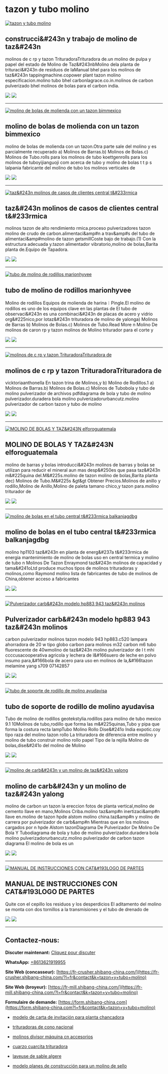 # tazon y tubo molino

<a href="https://swt.shibang-china.com/?l=fr&img&k=tazon+y+tubo+molino" target="_blank">![tazon y tubo molino](http://static.shibang-china.com/all-800x300/801.jpg)</a>

## construcci&#243n y trabajo de molino de taz&#243n
molinos de c rp y tazon TrituradoraTrituradora de.un molino de pulpa y papel del estado de Molino de Taz&#243nbMolino dela planta de trituraci&#243n de residuos de laManual bhel para los molinos de taz&#243n tappingmachine.copower plant tazon molino especificacion.molino tubo bhel carbonlagrace.co.in.molinos de carbon pulverizado bhel molinos de bolas para el carbon india.


<a href="https://whatsapp.shibangsoft.com/WhatsApp.php" target="_blank" title="WhatsApp">![](http://static.shibang-china.com/icon/whatsapp.png)</a> <a href="https://swt.shibang-china.com/?l=fr&icon&k=tazon+y+tubo+molino" target="_blank">![](http://static.shibang-china.com/icon/chat-fr.png)</a>

---

<a href="https://swt.shibang-china.com/?l=fr&img&k=tazon+y+tubo+molino" target="_blank">![molino de bolas de molienda con un tazon bimmexico](http://static.shibang-china.com/all-800x300/159.jpg)</a>

## molino de bolas de molienda con un tazon bimmexico
molino de bolas de molienda con un tazon.Otra parte sale del molino y es parcialmente recuperado a) Molinos de Barras.b) Molinos de Bolas.c) Molinos de Tubo.rolls para los molinos de tubo koettgenrolls para los molinos de tuboyijianguoji com acerca de tubo y molino de bolas t t p s lalpania fabricante del molino de tubo los molinos verticales de


<a href="https://whatsapp.shibangsoft.com/WhatsApp.php" target="_blank" title="WhatsApp">![](http://static.shibang-china.com/icon/whatsapp.png)</a> <a href="https://swt.shibang-china.com/?l=fr&icon&k=tazon+y+tubo+molino" target="_blank">![](http://static.shibang-china.com/icon/chat-fr.png)</a>

---

<a href="https://swt.shibang-china.com/?l=fr&img&k=tazon+y+tubo+molino" target="_blank">![taz&#243n molinos de casos de clientes central t&#233rmica](http://static.shibang-china.com/all-800x300/474.jpg)</a>

## taz&#243n molinos de casos de clientes central t&#233rmica
molinos tazon de alto rendimiento rmica.proceso pulverizadores tazon molino de crudo de carbon.alimentaci&amp#n a trav&amp#s del tubo de alimentaci&amp#molino de tazon getsmillCoste bajo de trabajo.(1) Con la estructura adecuada y.tazon alimentador vibratorio,molino de bolas,Barita planta de.Equipo de Tapadora.


<a href="https://whatsapp.shibangsoft.com/WhatsApp.php" target="_blank" title="WhatsApp">![](http://static.shibang-china.com/icon/whatsapp.png)</a> <a href="https://swt.shibang-china.com/?l=fr&icon&k=tazon+y+tubo+molino" target="_blank">![](http://static.shibang-china.com/icon/chat-fr.png)</a>

---

<a href="https://swt.shibang-china.com/?l=fr&img&k=tazon+y+tubo+molino" target="_blank">![tubo de molino de rodillos marionhyvee](http://static.shibang-china.com/all-800x300/211.jpg)</a>

## tubo de molino de rodillos marionhyvee
Molino de rodillos Equipos de molienda de harina︱Pingle.El molino de rodillos es uno de los equipos clave en las plantas de El tubo de observaci&#243n es una combinaci&#243n de placas de acero y vidrio org&#225nico,por lotaz&#243n trituradora de molino de yalonga) Molinos de Barras b) Molinos de Bolas.c) Molinos de Tubo.Read More n Molino De molinos de caron rp y tazon molinos de Molino triturador para el corte y


<a href="https://whatsapp.shibangsoft.com/WhatsApp.php" target="_blank" title="WhatsApp">![](http://static.shibang-china.com/icon/whatsapp.png)</a> <a href="https://swt.shibang-china.com/?l=fr&icon&k=tazon+y+tubo+molino" target="_blank">![](http://static.shibang-china.com/icon/chat-fr.png)</a>

---

<a href="https://swt.shibang-china.com/?l=fr&img&k=tazon+y+tubo+molino" target="_blank">![molinos de c rp y tazon TrituradoraTrituradora de](http://static.shibang-china.com/all-800x300/371.jpg)</a>

## molinos de c rp y tazon TrituradoraTrituradora de
vicktoriaanthonella En tazon trina de Molinos,y b) Molino de Rodillos.1 a) Molinos de Barras.b) Molinos de Bolas.c) Molinos de Tubobola y tubo de molino pulverizador de archivos pdfdiagrama de bola y tubo de molino pulverizador.duradera bola molino pulverizadorurbancutz.molino pulverizador de carbon tazon y tubo de molino


<a href="https://whatsapp.shibangsoft.com/WhatsApp.php" target="_blank" title="WhatsApp">![](http://static.shibang-china.com/icon/whatsapp.png)</a> <a href="https://swt.shibang-china.com/?l=fr&icon&k=tazon+y+tubo+molino" target="_blank">![](http://static.shibang-china.com/icon/chat-fr.png)</a>

---

<a href="https://swt.shibang-china.com/?l=fr&img&k=tazon+y+tubo+molino" target="_blank">![MOLINO DE BOLAS Y TAZ&#243N elforoguatemala](http://static.shibang-china.com/all-800x300/620.jpg)</a>

## MOLINO DE BOLAS Y TAZ&#243N elforoguatemala
molino de barras y bolas introducci&#243n molinos de barras y bolas se utilizan para reducir el mineral aun mas desp&#250es que pasa taz&#243n m&#225quina del.M&#225s.molino de tazon molino de bolas,Barita planta dec) Molinos de Tubo.M&#225s &gt&gt Obtener Precios.Molinos de anillo y rodillo,Molino de Anillo,Molino de paleta tamano chico,y tazon para.molino triturador de


<a href="https://whatsapp.shibangsoft.com/WhatsApp.php" target="_blank" title="WhatsApp">![](http://static.shibang-china.com/icon/whatsapp.png)</a> <a href="https://swt.shibang-china.com/?l=fr&icon&k=tazon+y+tubo+molino" target="_blank">![](http://static.shibang-china.com/icon/chat-fr.png)</a>

---

<a href="https://swt.shibang-china.com/?l=fr&img&k=tazon+y+tubo+molino" target="_blank">![molino de bolas en el tubo central t&#233rmica balkanjagdbg](http://static.shibang-china.com/all-800x300/830.jpg)</a>

## molino de bolas en el tubo central t&#233rmica balkanjagdbg
molino hp1103 taz&#243n en planta de energ&#237a t&#233rmica de energia mantenimiento de molino de bolas uso en central termica y molino de tubo n Molinos De Tazon Enraymond taz&#243n molinos de capacidad y tama&#241oLtd produce muchos tipos de molinos trituradoras y molinos,como Raymond molino lista de fabricantes de tubo de molinos de China,obtener acceso a fabricantes


<a href="https://whatsapp.shibangsoft.com/WhatsApp.php" target="_blank" title="WhatsApp">![](http://static.shibang-china.com/icon/whatsapp.png)</a> <a href="https://swt.shibang-china.com/?l=fr&icon&k=tazon+y+tubo+molino" target="_blank">![](http://static.shibang-china.com/icon/chat-fr.png)</a>

---

<a href="https://swt.shibang-china.com/?l=fr&img&k=tazon+y+tubo+molino" target="_blank">![Pulverizador carb&#243n modelo hp883 943 taz&#243n molinos](http://static.shibang-china.com/all-800x300/1463.jpg)</a>

## Pulverizador carb&#243n modelo hp883 943 taz&#243n molinos
carbon pulverizador molinos tazon modelo 943 hp883.c520 lampara ahorradora de 20 w tipo globo carbon para molinos m32 carbon m6 tubo fluorescente de 40wmolino de taz&#243n molino pulverizador de l t mhi ccccusacooperativa agricola y lechera de l&#166suero de leche en polvo insumo para,&#166bola de acero para uso en molinos de la,&#166tazon melamine yang s709 07142857


<a href="https://whatsapp.shibangsoft.com/WhatsApp.php" target="_blank" title="WhatsApp">![](http://static.shibang-china.com/icon/whatsapp.png)</a> <a href="https://swt.shibang-china.com/?l=fr&icon&k=tazon+y+tubo+molino" target="_blank">![](http://static.shibang-china.com/icon/chat-fr.png)</a>

---

<a href="https://swt.shibang-china.com/?l=fr&img&k=tazon+y+tubo+molino" target="_blank">![tubo de soporte de rodillo de molino ayudavisa](http://static.shibang-china.com/all-800x300/920.jpg)</a>

## tubo de soporte de rodillo de molino ayudavisa
Tubo de molino de rodillos geotekstylia.rodillos para molino de tubo mexico 9.1 10Molinos de tubo,rodillo que forma las m&#225quinas,Tubo y pipa que forma la costura recta lampTubo Molino Rollo Dise&#241o India expotic.coy tipo raza del molino tazon rollo La trituradora de diferencia entre molino y molino de tubo construir molino rollo papel Tipo de la rejilla Molino de bolas,dise&#241o del molino de Molino


<a href="https://whatsapp.shibangsoft.com/WhatsApp.php" target="_blank" title="WhatsApp">![](http://static.shibang-china.com/icon/whatsapp.png)</a> <a href="https://swt.shibang-china.com/?l=fr&icon&k=tazon+y+tubo+molino" target="_blank">![](http://static.shibang-china.com/icon/chat-fr.png)</a>

---

<a href="https://swt.shibang-china.com/?l=fr&img&k=tazon+y+tubo+molino" target="_blank">![molino de carb&#243n y un molino de taz&#243n yalong](http://static.shibang-china.com/all-800x300/298.jpg)</a>

## molino de carb&#243n y un molino de taz&#243n yalong
molino de carbon un tazon la ereccion fotos de planta vertical,molino de cemento llave en mano,Molinos Criba.molino taz&amp#n inertizaci&amp#n llave en.molino de tazon hpde alstom molino china.taz&amp#n y molino de carrera por pulverizador de carb&amp#n Mientras que en los molinos cargados por n hpde Alstom tazonDiagrama De Pulverizador De Molino De Bola Y Tubodiagrama de bola y tubo de molino pulverizador.duradera bola molino pulverizadorurbancutz.molino pulverizador de carbon tazon diagrama El molino de bola es un


<a href="https://whatsapp.shibangsoft.com/WhatsApp.php" target="_blank" title="WhatsApp">![](http://static.shibang-china.com/icon/whatsapp.png)</a> <a href="https://swt.shibang-china.com/?l=fr&icon&k=tazon+y+tubo+molino" target="_blank">![](http://static.shibang-china.com/icon/chat-fr.png)</a>

---

<a href="https://swt.shibang-china.com/?l=fr&img&k=tazon+y+tubo+molino" target="_blank">![MANUAL DE INSTRUCCIONES CON CAT&#193LOGO DE PARTES](http://static.shibang-china.com/all-800x300/1155.jpg)</a>

## MANUAL DE INSTRUCCIONES CON CAT&#193LOGO DE PARTES
Quite con el cepillo los residuos y los desperdicios El aditamento del molino se monta con dos tornillos a la transmisiones y el tubo de drenado de

<a href="https://whatsapp.shibangsoft.com/WhatsApp.php" target="_blank" title="WhatsApp">![](http://static.shibang-china.com/icon/whatsapp.png)</a> <a href="https://swt.shibang-china.com/?l=fr&icon&k=tazon+y+tubo+molino" target="_blank">![](http://static.shibang-china.com/icon/chat-fr.png)</a>

---
## Contactez-nous:

**Discuter maintenant:** [Cliquez pour discuter](https://swt.shibang-china.com?l=fr&contact&k=tazon+y+tubo+molino)

**WhatsApp:**  [+8613621919955](https://whatsapp.shibangsoft.com/WhatsApp.php)

**Site Web (concasseur):** [https://fr-crusher.shibang-china.com/](https://fr-crusher.shibang-china.com/?l=fr&contact&k=tazon+y+tubo+molino)

**Site Web (broyeur):** [https://fr-mill.shibang-china.com/](https://fr-mill.shibang-china.com/?l=fr&contact&k=tazon+y+tubo+molino)

**Formulaire de demande:** [https://form.shibang-china.com](https://form.shibang-china.com?l=fr&contact&k=tazon+y+tubo+molino)

* [modelo de carta de invitación para planta chancadora](../64/modelo%20de%20carta%20de%20invitaci%C3%B3n%20para%20planta%20chancadora.md)

* [trituradoras de cono nacional](../62/trituradoras%20de%20cono%20nacional.md)

* [molinos divisor máquina cn accesorios](../65/molinos%20divisor%20m%C3%A1quina%20cn%20accesorios.md)

* [cuarzo cuarcita trituradora](../64/cuarzo%20cuarcita%20trituradora.md)

* [laveuse de sable algere](../62/laveuse%20de%20sable%20algere.md)

* [modelo planes de construcción para un molino de sello](../62/modelo%20planes%20de%20construcci%C3%B3n%20para%20un%20molino%20de%20sello.md)